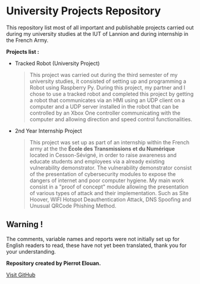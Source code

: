 # University Projects Repository
This repository list most of all important and publishable projects carried out during my university studies at the IUT of Lannion and during internship in the French Army.

__Projects list :__

- Tracked Robot (University Project)
  > This project was carried out during the third semester of my university studies, it consisted of setting up and programming a Robot using Raspberry Py. During this project, my partner and I chose to use a tracked robot and completed this project by getting a robot that communicates via an HMI using an UDP client on a computer and a UDP server installed in the robot that can be controlled by an Xbox One controller communicating with the computer and allowing direction and speed control functionalities.
  
- 2nd Year Internship Project
  > This project was set up as part of an internship within the French army at the the __École des Transmissions et du Numérique__ located in Cesson-Sévigné, in order to raise awareness and educate students and employees via a already existing vulnerability demonstrator. The vulnerability demonstrator consist of the presentation of cybersecurity modules to expose the dangers of internet and poor computer hygiene. My main work consist in a "proof of concept" module allowing the presentation of various types of attack and their implementation. Such as Site Hoover, WIFI Hotspot Deauthentication Attack, DNS Spoofing and Unusual QRCode Phishing Method.

## Warning !

The comments, variable names and reports were not initially set up for English readers to read, these have not yet been translated, thank you for your understanding.



__Repository created by Pierrot Elouan.__

[Visit GitHub](https://github.com/)
